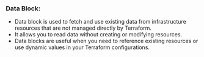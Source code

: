 ### Data Block:
- Data block is used to fetch and use existing data from infrastructure resources that are not managed directly by Terraform. 
- It allows you to read data without creating or modifying resources.
- Data blocks are useful when you need to reference existing resources or use dynamic values in your Terraform configurations.
  

